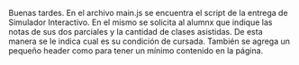 Buenas tardes.
En el archivo main.js se encuentra el script de la entrega de Simulador Interactivo.
En el mismo se solicita al alumnx que indique las notas de sus dos parciales y la cantidad de clases asistidas.
De esta manera se le indica cual es su condición de cursada.
También se agrega un pequeño header como para tener un mínimo contenido en la página.
